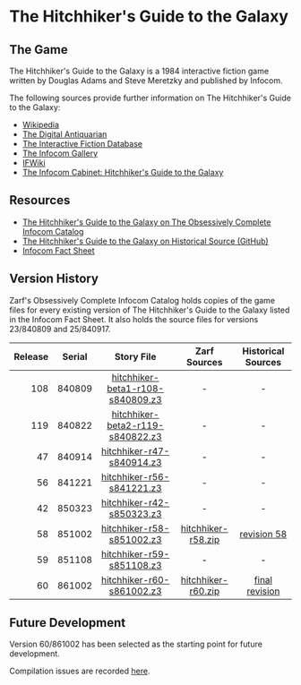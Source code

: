 # The Hitchhiker's Guide to the Galaxy

## The Game

The Hitchhiker's Guide to the Galaxy is a 1984 interactive fiction game written by Douglas Adams and Steve Meretzky and published by Infocom.

The following sources provide further information on The Hitchhiker's Guide to the Galaxy:

* [Wikipedia](https://en.wikipedia.org/wiki/The_Hitchhiker%27s_Guide_to_the_Galaxy_(video_game))
* [The Digital Antiquarian](https://www.filfre.net/2013/11/the-computerized-hitchhikers/)
* [The Interactive Fiction Database](https://ifdb.tads.org/viewgame?id=ouv80gvsl32xlion)
* [The Infocom Gallery](https://gallery.guetech.org/hhgttg/hhgttg.html)
* [IFWiki](http://www.ifwiki.org/index.php/The_Hitchhiker%27s_Guide_to_the_Galaxy)
* [The Infocom Cabinet: Hitchhiker's Guide to the Galaxy](https://archive.org/details/InfocomCabinetHitchhikersGuide)

## Resources

* [The Hitchhiker's Guide to the Galaxy on The Obsessively Complete Infocom Catalog](https://eblong.com/infocom/#hitchhiker)
* [The Hitchhiker's Guide to the Galaxy on Historical Source (GitHub)](https://github.com/historicalsource/hitchhikersguide)
* [Infocom Fact Sheet](http://pdd.if-legends.org/infocom/fact-sheet.txt)

## Version History

Zarf's Obsessively Complete Infocom Catalog holds copies of the game files for every existing version of The Hitchhiker's Guide to the Galaxy listed in the Infocom Fact Sheet. It also holds the source files for versions 23/840809 and 25/840917.

| Release | Serial | Story File                         | Zarf Sources         | Historical Sources |
| -------:|:------:|:----------------------------------:|:--------------------:|:------------------:|
|     108 | 840809 | [hitchhiker-beta1-r108-s840809.z3] |                    - |                  - |
|     119 | 840822 | [hitchhiker-beta2-r119-s840822.z3] |                    - |                  - |
|      47 | 840914 |        [hitchhiker-r47-s840914.z3] |                    - |                  - |
|      56 | 841221 |        [hitchhiker-r56-s841221.z3] |                    - |                  - |
|      42 | 850323 |        [hitchhiker-r42-s850323.z3] |                    - |                  - |
|      58 | 851002 |        [hitchhiker-r58-s851002.z3] | [hitchhiker-r58.zip] |      [revision 58] |
|      59 | 851108 |        [hitchhiker-r59-s851108.z3] |                    - |                  - |
|      60 | 861002 |        [hitchhiker-r60-s861002.z3] | [hitchhiker-r60.zip] |   [final revision] |

[hitchhiker-beta1-r108-s840809.z3]: https://eblong.com/infocom/gamefiles/hitchhiker-beta1-r108-s840809.z3

[hitchhiker-beta2-r119-s840822.z3]: https://eblong.com/infocom/gamefiles/hitchhiker-beta2-r119-s840822.z3

[hitchhiker-r47-s840914.z3]: https://eblong.com/infocom/gamefiles/hitchhiker-r47-s840914.z3

[hitchhiker-r56-s841221.z3]: https://eblong.com/infocom/gamefiles/hitchhiker-r56-s841221.z3

[hitchhiker-r42-s850323.z3]: https://eblong.com/infocom/gamefiles/hitchhiker-r42-s850323.z3

[hitchhiker-r58-s851002.z3]: https://eblong.com/infocom/gamefiles/hitchhiker-r58-s851002.z3
[hitchhiker-r58.zip]: https://eblong.com/infocom/sources/hitchhiker-r58.zip
[revision 58]: https://github.com/historicalsource/hitchhikersguide/tree/c55088a7df0675d67e159eebc35410d41e445dbc

[hitchhiker-r59-s851108.z3]: https://eblong.com/infocom/gamefiles/hitchhiker-r59-s851108.z3

[hitchhiker-r60-s861002.z3]: https://eblong.com/infocom/gamefiles/hitchhiker-r60-s861002.z3
[hitchhiker-r60.zip]: https://eblong.com/infocom/sources/hitchhiker-r60.zip
[final revision]: https://github.com/historicalsource/hitchhikersguide/tree/d7fddb5ebf706e6b7ce2398169a4a987a8f8aeb2

## Future Development

Version 60/861002 has been selected as the starting point for future development.

Compilation issues are recorded [here](https://github.com/the-infocom-files/hitchhiker/issues/2).

